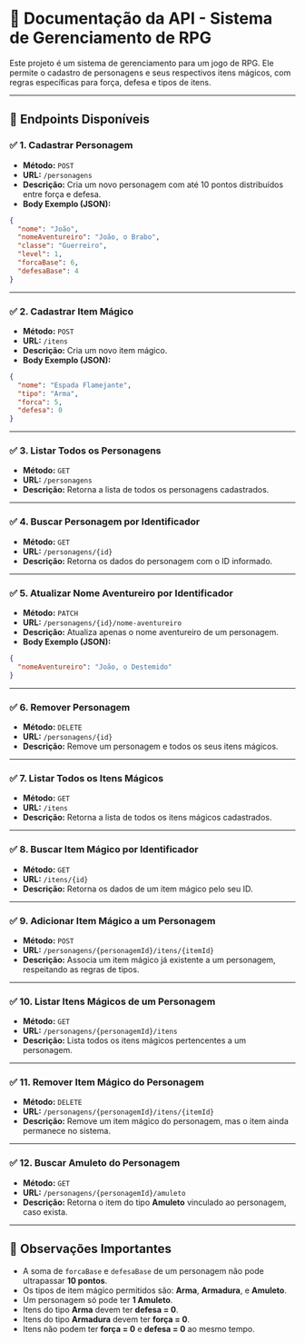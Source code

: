 
# 📘 Documentação da API - Sistema de Gerenciamento de RPG

Este projeto é um sistema de gerenciamento para um jogo de RPG. Ele permite o cadastro de personagens e seus respectivos itens mágicos, com regras específicas para força, defesa e tipos de itens.

---

## 🔗 Endpoints Disponíveis

### ✅ 1. Cadastrar Personagem
- **Método:** `POST`
- **URL:** `/personagens`
- **Descrição:** Cria um novo personagem com até 10 pontos distribuídos entre força e defesa.
- **Body Exemplo (JSON):**
```json
{
  "nome": "João",
  "nomeAventureiro": "João, o Brabo",
  "classe": "Guerreiro",
  "level": 1,
  "forcaBase": 6,
  "defesaBase": 4
}
```

---

### ✅ 2. Cadastrar Item Mágico
- **Método:** `POST`
- **URL:** `/itens`
- **Descrição:** Cria um novo item mágico.
- **Body Exemplo (JSON):**
```json
{
  "nome": "Espada Flamejante",
  "tipo": "Arma",
  "forca": 5,
  "defesa": 0
}
```

---

### ✅ 3. Listar Todos os Personagens
- **Método:** `GET`
- **URL:** `/personagens`
- **Descrição:** Retorna a lista de todos os personagens cadastrados.

---

### ✅ 4. Buscar Personagem por Identificador
- **Método:** `GET`
- **URL:** `/personagens/{id}`
- **Descrição:** Retorna os dados do personagem com o ID informado.

---

### ✅ 5. Atualizar Nome Aventureiro por Identificador
- **Método:** `PATCH`
- **URL:** `/personagens/{id}/nome-aventureiro`
- **Descrição:** Atualiza apenas o nome aventureiro de um personagem.
- **Body Exemplo (JSON):**
```json
{
  "nomeAventureiro": "João, o Destemido"
}
```

---

### ✅ 6. Remover Personagem
- **Método:** `DELETE`
- **URL:** `/personagens/{id}`
- **Descrição:** Remove um personagem e todos os seus itens mágicos.

---

### ✅ 7. Listar Todos os Itens Mágicos
- **Método:** `GET`
- **URL:** `/itens`
- **Descrição:** Retorna a lista de todos os itens mágicos cadastrados.

---

### ✅ 8. Buscar Item Mágico por Identificador
- **Método:** `GET`
- **URL:** `/itens/{id}`
- **Descrição:** Retorna os dados de um item mágico pelo seu ID.

---

### ✅ 9. Adicionar Item Mágico a um Personagem
- **Método:** `POST`
- **URL:** `/personagens/{personagemId}/itens/{itemId}`
- **Descrição:** Associa um item mágico já existente a um personagem, respeitando as regras de tipos.

---

### ✅ 10. Listar Itens Mágicos de um Personagem
- **Método:** `GET`
- **URL:** `/personagens/{personagemId}/itens`
- **Descrição:** Lista todos os itens mágicos pertencentes a um personagem.

---

### ✅ 11. Remover Item Mágico do Personagem
- **Método:** `DELETE`
- **URL:** `/personagens/{personagemId}/itens/{itemId}`
- **Descrição:** Remove um item mágico do personagem, mas o item ainda permanece no sistema.

---

### ✅ 12. Buscar Amuleto do Personagem
- **Método:** `GET`
- **URL:** `/personagens/{personagemId}/amuleto`
- **Descrição:** Retorna o item do tipo **Amuleto** vinculado ao personagem, caso exista.

---

## 📌 Observações Importantes

- A soma de `forcaBase` e `defesaBase` de um personagem não pode ultrapassar **10 pontos**.
- Os tipos de item mágico permitidos são: **Arma**, **Armadura**, e **Amuleto**.
- Um personagem só pode ter **1 Amuleto**.
- Itens do tipo **Arma** devem ter **defesa = 0**.
- Itens do tipo **Armadura** devem ter **força = 0**.
- Itens não podem ter **força = 0** e **defesa = 0** ao mesmo tempo.
